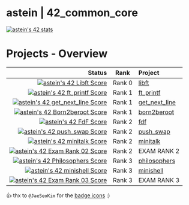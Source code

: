 # astein | 42_common_core

[![astein's 42 stats](https://badge42.vercel.app/api/v2/clipcdl9g003008ju3zj0h44e/stats?cursusId=21&coalitionId=289)](https://profile.intra.42.fr/users/astein)



# Projects - Overview

| Status                                                                                                                                   |  Rank  | Project                             |
| ---:                                                                                                                                     | :---:  | :---                                |
| [![astein's 42 Libft Score](https://badge42.vercel.app/api/v2/clipcdl9g003008ju3zj0h44e/project/3060883)](./01_libft)                    | Rank 0 | [libft](./01_libft)                 |
| [![astein's 42 ft_printf Score](https://badge42.vercel.app/api/v2/clipcdl9g003008ju3zj0h44e/project/3072972)](./02_ft_printf)            | Rank 1 | [ft_printf](./02_ft_printf)         |
| [![astein's 42 get_next_line Score](https://badge42.vercel.app/api/v2/clipcdl9g003008ju3zj0h44e/project/3077522)](./03_get_next_line)    | Rank 1 | [get_next_line](./03_get_next_line) |
| [![astein's 42 Born2beroot Score](https://badge42.vercel.app/api/v2/clipcdl9g003008ju3zj0h44e/project/3094208)](./04_born2beroot)        | Rank 1 | [born2beroot](./04_born2beroot)     |
| [![astein's 42 FdF Score](https://badge42.vercel.app/api/v2/clipcdl9g003008ju3zj0h44e/project/3095759)](./05_fdf)                        | Rank 2 | [fdf](./05_fdf)                     |
| [![astein's 42 push_swap Score](https://badge42.vercel.app/api/v2/clipcdl9g003008ju3zj0h44e/project/3096056)](./06_push_swap)            | Rank 2 | [push_swap](./06_push_swap)         |
| [![astein's 42 minitalk Score](https://badge42.vercel.app/api/v2/clipcdl9g003008ju3zj0h44e/project/3112131)](./07_minitalk)              | Rank 2 | [minitalk](./07_minitalk)           |
| [![astein's 42 Exam Rank 02 Score](https://badge42.vercel.app/api/v2/clipcdl9g003008ju3zj0h44e/project/3104734)](https://projects.intra.42.fr/projects/exam-rank-02)| Rank 2 | EXAM RANK 2 |
| [![astein's 42 Philosophers Score](https://badge42.vercel.app/api/v2/clipcdl9g003008ju3zj0h44e/project/3205535)](./08_philosophers)      | Rank 3 | [philosophers](./08_philosophers)   |
| [![astein's 42 minishell Score](https://badge42.vercel.app/api/v2/clipcdl9g003008ju3zj0h44e/project/3205536)](./09_mimishell)            | Rank 3 | [minishell](./09_minishell)         |
| 	[![astein's 42 Exam Rank 03 Score](https://badge42.vercel.app/api/v2/clipcdl9g003008ju3zj0h44e/project/3205534)](https://projects.intra.42.fr/projects/exam-rank-03) | Rank 3 | EXAM RANK 3 |

 👍 thx to ```@JaeSeoKim``` for the [badge icons](https://github.com/JaeSeoKim/badge42) :)




